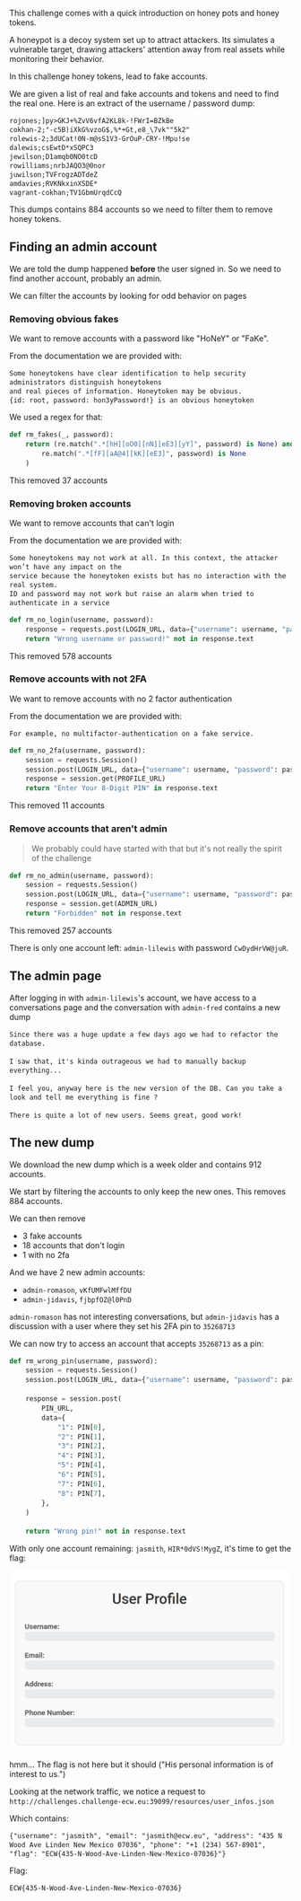 This challenge comes with a quick introduction on honey pots and honey tokens.

A honeypot is a decoy system set up to attract  attackers. Its simulates a vulnerable target, drawing attackers' attention away from real assets while monitoring their behavior.

In this challenge honey tokens, lead to fake accounts.

We are given a list of real and fake accounts and tokens and need to find the real one.
Here is an extract of the username / password dump:
```
rojones;]py>GKJ+%ZvV6vfA2KL8k-!FWrI=BZkBe
cokhan-2;"-c5B)iXkG%vzoG$,%*+Gt,e8_\7vk""5k2"
rolewis-2;3dUCat!0N-m@sS1V3-GrOuP-CRY-!Mpu!se
dalewis;csEwtD*xSQPC3
jewilson;D1amqb0NO0tcD
rowilliams;nrbJAQO3@0nor
juwilson;TVFrogzADTdeZ
amdavies;RVKNkxinXSDE*
vagrant-cokhan;TV1GbmUrqdCcQ
```

This dumps contains 884 accounts so we need to filter them to remove honey tokens. 

## Finding an admin account

We are told the dump happened **before** the user signed in. So we need to find another account, probably an admin.

We can filter the accounts by looking for odd behavior on pages

### Removing obvious fakes
We want to remove accounts with a password like "HoNeY" or "FaKe".

From the documentation we are provided with:
```
Some honeytokens have clear identification to help security administrators distinguish honeytokens
and real pieces of information. Honeytoken may be obvious.
{id: root, password: hon3yPassword!} is an obvious honeytoken
```

We used a regex for that:
```python
def rm_fakes(_, password):
    return (re.match(".*[hH][oO0][nN][eE3][yY]", password) is None) and (
        re.match(".*[fF][aA@4][kK][eE3]", password) is None
    )
```

This removed 37 accounts
### Removing broken accounts
We want to remove accounts that can't login

From the documentation we are provided with:
```
Some honeytokens may not work at all. In this context, the attacker won’t have any impact on the
service because the honeytoken exists but has no interaction with the real system.
ID and password may not work but raise an alarm when tried to authenticate in a service
```

```python
def rm_no_login(username, password):
    response = requests.post(LOGIN_URL, data={"username": username, "password": password})
    return "Wrong username or password!" not in response.text
```

This removed 578 accounts
### Remove accounts with not 2FA
We want to remove accounts with no 2 factor authentication

From the documentation we are provided with:
```
For example, no multifactor-authentication on a fake service.
```

```python
def rm_no_2fa(username, password):
    session = requests.Session()
    session.post(LOGIN_URL, data={"username": username, "password": password})
    response = session.get(PROFILE_URL)
    return "Enter Your 8-Digit PIN" in response.text
```

This removed 11 accounts

### Remove accounts that aren't admin
> We probably could have started with that but it's not really the spirit of the challenge

```python
def rm_no_admin(username, password):
    session = requests.Session()
    session.post(LOGIN_URL, data={"username": username, "password": password})
    response = session.get(ADMIN_URL)
    return "Forbidden" not in response.text
```

This removed 257 accounts

There is only one account left: `admin-lilewis` with password  `CwDydHrVW@juR`.

## The admin page
After logging in with `admin-lilewis`'s account, we have access to a conversations page and the conversation with `admin-fred` contains a new dump
```
Since there was a huge update a few days ago we had to refactor the database.

I saw that, it's kinda outrageous we had to manually backup everything...

I feel you, anyway here is the new version of the DB. Can you take a look and tell me everything is fine ?

There is quite a lot of new users. Seems great, good work!
```

## The new dump
We download the new dump which is a week older and contains 912 accounts.

We start by filtering the accounts to only keep the new ones.
This removes 884 accounts.

We can then remove
- 3 fake accounts
- 18 accounts that don't login
- 1 with no 2fa

And we have 2 new admin accounts:
- `admin-romason`, `vKfUMFwlMffDU`
- `admin-jidavis`, `fjbpfOZ@l0PnD`

`admin-romason` has not interesting conversations, but `admin-jidavis` has a discussion with a user where they set his 2FA pin to `35268713`

We can now try to access an account that accepts `35268713` as a pin:
```python
def rm_wrong_pin(username, password):
    session = requests.Session()
    session.post(LOGIN_URL, data={"username": username, "password": password})

    response = session.post(
        PIN_URL,
        data={
            "1": PIN[0],
            "2": PIN[1],
            "3": PIN[2],
            "4": PIN[3],
            "5": PIN[4],
            "6": PIN[5],
            "7": PIN[6],
            "8": PIN[7],
        },
    )

    return "Wrong pin!" not in response.text
```

With only one account remaining: `jasmith`, `HIR*0dVS!MygZ`, it's time to get the flag:

![](Honeystore/profile.png)

hmm... The flag is not here but it should ("His personal information is of interest to us.")

Looking at the network traffic, we notice a request to `http://challenges.challenge-ecw.eu:39099/resources/user_infos.json`

Which contains:
```
{"username": "jasmith", "email": "jasmith@ecw.eu", "address": "435 N Wood Ave Linden New Mexico 07036", "phone": "+1 (234) 567-8901", "flag": "ECW{435-N-Wood-Ave-Linden-New-Mexico-07036}"}
```

Flag:
```
ECW{435-N-Wood-Ave-Linden-New-Mexico-07036}
```
